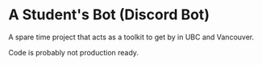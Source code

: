 # A Student's Bot (Discord Bot)
A spare time project that acts as a toolkit to get by in UBC and Vancouver.

Code is probably not production ready.
